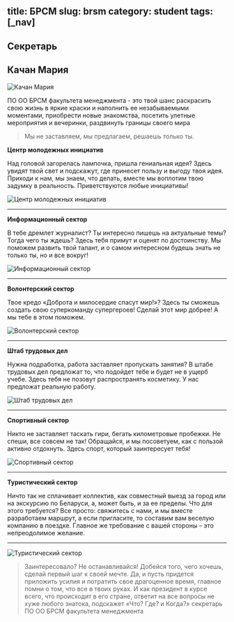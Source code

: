 title: БРСМ
slug: brsm
category: student
tags: [_nav]
---

Секретарь
---------

Качан Мария
-----------

![Качан Мария](/img/content/brsm/brsm_lead.jpg) 

ПО ОО БРСМ факультета менеджмента - это твой шанс раскрасить свою жизнь в яркие краски и наполнить ее незабываемыми моментами, приобрести новые знакомства, посетить улетные  мероприятия и вечеринки, раздвинуть границы своего мира   

>Мы не заставляем, мы предлагаем, решаешь только ты.

**Центр молодежных инициатив**     

Над головой загорелась лампочка, пришла гениальная идея? Здесь увидят твой свет и подскажут, где принесет пользу и выгоду твоя идея. Приходи к нам, мы знаем, что делать, вместе мы воплотим твою задумку в реальность. Приветствуются любые инициативы!       
   
![Центр молодежных инициатив](/img/content/brsm/init.jpg) 

----------------------------------------

**Информационный сектор**        
   
В тебе дремлет журналист? Ты интересно пишешь на актуальные темы? Тогда чего ты ждешь? Здесь тебя примут и оценят по достоинству. Мы поможем развить твой талант, и о самом интересном будешь знать не только ты, но и все вокруг!   
   
![Информационный сектор](/img/content/brsm/info.jpg)

---------------------------------------- 


**Волонтерский сектор**  

Твое кредо «Доброта и милосердие спасут мир!»? Здесь ты сможешь создать свою суперкоманду супергероев! Сделай этот мир добрее! А мы тебе в этом поможем.       
   
![Волонтерский сектор](/img/content/brsm/volont.jpg)   
   
----------------------------------------


**Штаб трудовых дел**  

Нужна подработка, работа заставляет пропускать занятия? В штабе трудовых дел предложат то, что подойдет тебе и будет не в ущерб учебе. Здесь тебя не позовут распространять косметику. У нас предложат реальную работу.      
   
![Штаб трудовых дел](/img/content/brsm/trud.jpg)   
   
----------------------------------------



**Спортивный сектор**   

Никто не заставляет таскать гири, бегать километровые пробежки. Не спеши, все совсем не так! Обращайся, и мы посоветуем, как с пользой активно отдохнуть. Здесь спорт, который заинтересует тебя! 
   
![Спортивный сектор](/img/content/brsm/sport.jpg)   
   
----------------------------------------
   
**Туристический сектор**    

Ничто так не сплачивает коллектив, как совместный выезд за город или на экскурсию по Беларуси, а, может быть, и за ее пределы. Что для этого требуется? Все просто: свяжитесь с нами, и мы вместе разработаем маршрут, а если пригласите, то составим вам веселую компанию в поездке. Главное же требование с вашей стороны – это непреодолимое желание.      
   
   ----------------------------------------
![Туристический сектор](/img/content/brsm/turist.jpg)   
   
>Заинтересовало? Не останавливайся! Добейся того, чего хочешь, сделай первый шаг к своей мечте. Да, и пусть придется приложить усилия и потратить свое драгоценное время, главное помни о том, что все в твоих руках. И как президент в курсе всего, что происходит в его стране, ответит на все вопросы не хуже любого знатока, подскажет «Что? Где? и Когда?» секретарь ПО ОО БРСМ факультета менеджмента   